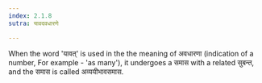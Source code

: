 ```yaml
---
index: 2.1.8
sutra: यावदवधारणे

---
```

When the word 'यावत्' is used in the the meaning of अवधारणा (indication of a number, For example - 'as many'), it undergoes a समास with a related सुबन्त, and the समास is called अव्ययीभावसमास. 